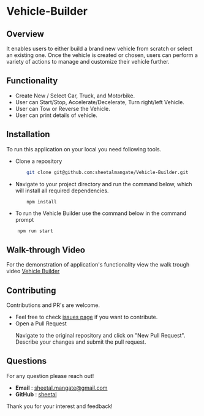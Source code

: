 # Vehicle-Builder

## Overview

It enables users to either build a brand new vehicle from scratch or select an existing one. Once the vehicle is created or chosen, users can perform a variety of actions to manage and customize their vehicle further.

## Functionality
- Create New / Select  Car, Truck, and Motorbike.
- User can Start/Stop, Accelerate/Decelerate, Turn right/left Vehicle.
- User can Tow or Reverse the Vehicle.
- User can print details of vehicle.


## Installation

To run this application on your local you need following tools.

- Clone a repository 
  ```sh
      git clone git@github.com:sheetalmangate/Vehicle-Builder.git
  ```
- Navigate to your project directory and run the command below, which will install all required dependencies. 
  ```sh
      npm install
  ```

- To run the Vehicle Builder use the command below in the command prompt
```
    npm run start
```

## Walk-through Video     
 For the demonstration of application's functionality view the walk trough video 
 [Vehicle Builder](https://app.screencastify.com/v2/manage/videos/FWoRchhaA4dO7Wg2e99q)


## Contributing
Contributions and PR's are welcome.

- Feel free to check [issues page](https://github.com/sheetalmangate/weather_dashboard/issues) if you want to contribute.
- Open a Pull Request 
    <p>Navigate to the original repository and click on "New Pull Request". Describe your changes and submit the pull request.</p>

## Questions
  For any question please reach out!

  - **Email** : [sheetal.mangate@gmail.com](sheetal.mangate@gmail.com)
  - **GitHub** : [sheetal](https://github.com/sheetalmangate) 

Thank you for your interest and feedback! 


